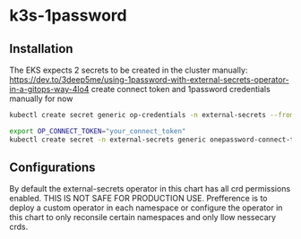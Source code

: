 # k3s-1password

## Installation

The EKS expects 2 secrets to be created in the cluster manually:
<https://dev.to/3deep5me/using-1password-with-external-secrets-operator-in-a-gitops-way-4lo4>
create connect token and 1password credentials manually for now

```bash
kubectl create secret generic op-credentials -n external-secrets --from-literal=1password-credentials.json="$(cat /path/to/1password-credentials.json | base64)"
```

```bash
export OP_CONNECT_TOKEN="your_connect_token"
kubectl create secret -n external-secrets generic onepassword-connect-token --from-literal=token=$OP_CONNECT_TOKEN
```

## Configurations

By default the external-secrets operator in this chart has all crd permissions enabled. THIS IS NOT SAFE FOR PRODUCTION USE. Prefference is to deploy a custom operator in each namespace or configure the operator in this chart to only reconsile certain namespaces and only llow nessecary crds.
